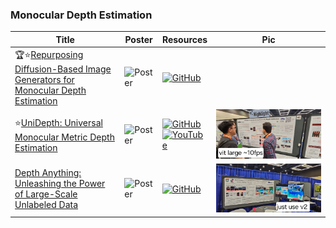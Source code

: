 ### Monocular Depth Estimation 
|Title|Poster|Resources|Pic|
|------|------|------|------|
| 🏆⭐[Repurposing Diffusion-Based Image Generators for Monocular Depth Estimation ](https://openaccess.thecvf.com/content/CVPR2024/html/Ke_Repurposing_Diffusion-Based_Image_Generators_for_Monocular_Depth_Estimation_CVPR_2024_paper.html)|![Poster](https://github.com/HeChengHui/CVPR2024/blob/main/Papers/Topics/3D/assets/31264.png) | [![GitHub](https://img.shields.io/github/stars/prs-eth/Marigold?style=social)](https://github.com/prs-eth/Marigold)
| ⭐[UniDepth: Universal Monocular Metric Depth Estimation ](https://openaccess.thecvf.com/content/CVPR2024/html/Piccinelli_UniDepth_Universal_Monocular_Metric_Depth_Estimation_CVPR_2024_paper.html)| ![Poster](https://cvpr.thecvf.com/media/PosterPDFs/CVPR%202024/31417.png?t=1717341105.3875897) | [![GitHub](https://img.shields.io/github/stars/lpiccinelli-eth/unidepth?style=social)](https://github.com/lpiccinelli-eth/unidepth)<br> [![YouTube](https://img.shields.io/badge/YouTube-%23FF0000.svg?style=for-the-badge&logo=YouTube&logoColor=white)](https://www.youtube.com/watch?v=2UmIVURmepE)| ![Pic](https://github.com/HeChengHui/CVPR2024/blob/main/Papers/Topics/3D/assets/WhatsApp%20Image%202024-07-04%20at%2016.14.17.jpeg)
| [Depth Anything: Unleashing the Power of Large-Scale Unlabeled Data ](https://openaccess.thecvf.com/content/CVPR2024/html/Yang_Depth_Anything_Unleashing_the_Power_of_Large-Scale_Unlabeled_Data_CVPR_2024_paper.html)| ![Poster](https://cvpr.thecvf.com/media/PosterPDFs/CVPR%202024/30176.png?t=1717054950.572866) | [![GitHub](https://img.shields.io/github/stars/DepthAnything/Depth-Anything-V2?style=social)](https://github.com/DepthAnything/Depth-Anything-V2)|![Pic](https://github.com/HeChengHui/CVPR2024/blob/main/Papers/Topics/3D/assets/WhatsApp%20Image%202024-07-04%20at%2016.26.53.jpeg)
